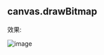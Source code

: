 ## canvas.drawBitmap
 
效果:

![image](https://user-images.githubusercontent.com/26439413/154645636-0404c797-3e04-41f1-bc70-a708d4effd21.png)
